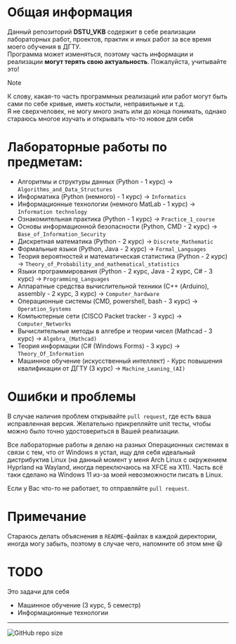 
# Общая информация

Данный репозиторий <b>DSTU_VKB</b> содержит в себе реализации лабораторных работ, проектов, практик и иных работ за все время моего обучения в ДГТУ. <br>
Программа может изменяться, поэтому часть информации и реализации **могут терять свою актуальность**. Пожалуйста, учитывайте это!

> [!NOTE]
> К слову, какая-то часть программных реализаций или работ могут быть сами по себе кривые, иметь костыли, неправильные и т.д.<br> 
> Я не сверхчеловек, не могу много знать или до конца понимать, однако стараюсь многое изучать и открывать что-то новое для себя<br>

# Лабораторные работы по предметам:

- Алгоритмы и структуры данных (Python - 1 курс) -> `Algorithms_and_Data_Structures`
- Информатика (Python (немного) - 1 курс) -> `Informatics`
- Информационные технологии (немного MatLab - 1 курс) -> `Information technology`
- Ознакомительная практика (Python - 1 курс) -> `Practice_1_course`
- Основы информационной безопасности (Python, CMD - 2 курс) -> `Base_of_Information_Security`
- Дискретная математика (Python - 2 курс) -> `Discrete_Mathematic`
- Формальные языки (Python, Java - 2 курс) -> `Formal_Languages`
- Теория вероятностей и математическая статистика (Python - 2 курс) -> `Theory_of_Probability_and_mathematical_statistics`
- Языки программирования (Python - 2 курс, Java - 2 курс, С# - 3 курс) -> `Programming_Languages`
- Аппаратные средства вычислительной техники (С++ (Arduino), assembly - 2 курс, 3 курс) -> `Computer_hardware`
- Операционные системы (CMD, powershell, bash - 3 курс) -> `Operation_Systems`
- Компьютерные сети (CISCO Packet tracker - 3 курс) -> `Computer_Networks`
- Вычислительные методы в алгебре и теории чисел (Mathcad - 3 курс) -> `Algebra_(Mathcad)`
- Теория информации (C# (Windows Forms) - 3 курс) -> `Theory_Of_Information`
- Машинное обучение (искусственный интеллект) - Курс повышения квалификации от ДГТУ (3 курс) -> `Machine_Leaning_(AI)`


# Ошибки и проблемы

В случае наличия проблем открывайте `pull request`, где есть ваша исправленная версия.
Желательно прикрепляйте unit тесты, чтобы можно было точно удостовериться в Вашей реализации.

Все лабораторные работы я делаю на разных Операционных системах в связи с тем, что от Windows я устал, ищу для себя идеальный дистрибуктив Linux (на данный момент у меня Arch Linux с окружением Hyprland на Wayland, иногда переключаюсь на XFCE на X11). Часть всё таки сделано на Windows 11 из-за моей невозможности писать в Linux. 

Если у Вас что-то не работает, то отправляйте `pull request`. 

# Примечание

Стараюсь делать объяснения в `README`-файлах в каждой директории, иногда могу забыть, поэтому в случае чего, напомните об этом мне 😃

# TODO
Это задачи для себя

 - Машинное обучение (3 курс, 5 семестр)
 - Информационные технологии

---
![GitHub repo size](https://img.shields.io/github/repo-size/Kikuzawa/DSTU_VKB)

